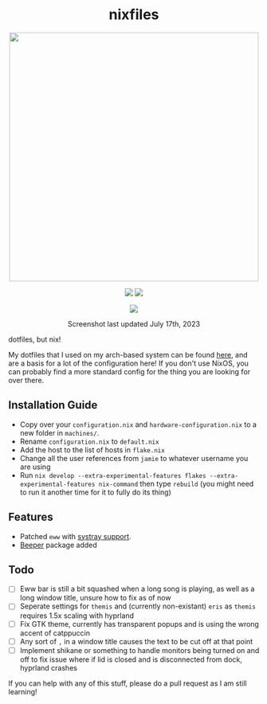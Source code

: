 <div align=center>
<h1>nixfiles</h1>
</h2><img src="https://raw.githubusercontent.com/catppuccin/catppuccin/main/assets/palette/macchiato.png" width="500" />
<p></p>
  <img src="https://img.shields.io/github/stars/skiletro/nixfiles?color=f5c2e7&labelColor=303446&style=for-the-badge&logo=starship&logoColor=f5c2e7">
  <img src="https://img.shields.io/github/repo-size/skiletro/nixfiles?color=fab387&labelColor=303446&style=for-the-badge&logo=github&logoColor=fab387">
 <p></p>
 <img src="https://cdn.discordapp.com/attachments/525406580628258831/1130596467418079414/image.png"></img>
 <p>Screenshot last updated July 17th, 2023</p>
</div>
dotfiles, but nix!

My dotfiles that I used on my arch-based system can be found [here](https://github.com/skiletro/archfiles), and are a basis for a lot of the configuration here! If you don't use NixOS, you can probably find a more standard config for the thing you are looking for over there.


## Installation Guide
- Copy over your `configuration.nix` and `hardware-configuration.nix` to a new folder in `machines/`.
- Rename `configuration.nix` to `default.nix`
- Add the host to the list of hosts in `flake.nix`
- Change all the user references from `jamie` to whatever username you are using
- Run `nix develop --extra-experimental-features flakes --extra-experimental-features nix-command` then type `rebuild` (you might need to run it another time for it to fully do its thing)

## Features
* Patched `eww` with [systray support](https://github.com/elkowar/eww/pull/743).
* [Beeper](https://www.beeper.com/) package added

## Todo
- [ ] Eww bar is still a bit squashed when a long song is playing, as well as a long window title, unsure how to fix as of now
- [ ] Seperate settings for `themis` and (currently non-existant) `eris` as `themis` requires 1.5x scaling with hyprland
- [ ] Fix GTK theme, currently has transparent popups and is using the wrong accent of catppuccin
- [ ] Any sort of `,` in a window title causes the text to be cut off at that point
- [ ] Implement shikane or something to handle monitors being turned on and off to fix issue where if lid is closed and is disconnected from dock, hyprland crashes

If you can help with any of this stuff, please do a pull request as I am still learning!
